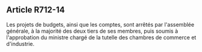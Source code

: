 Article R712-14
----
Les projets de budgets, ainsi que les comptes, sont arrêtés par l'assemblée
générale, à la majorité des deux tiers de ses membres, puis soumis à
l'approbation du ministre chargé de la tutelle des chambres de commerce et
d'industrie.
